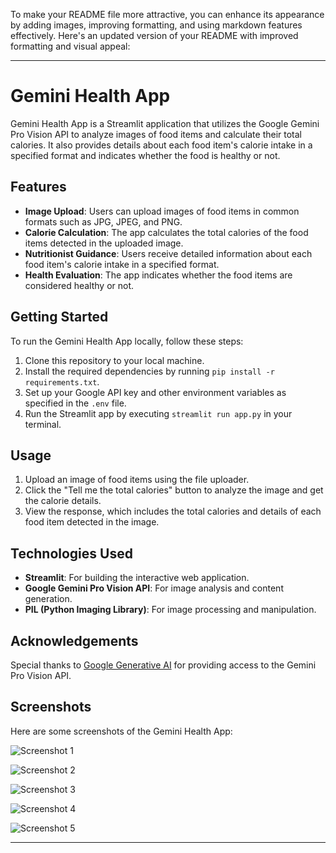 
To make your README file more attractive, you can enhance its appearance by adding images, improving formatting, and using markdown features effectively. Here's an updated version of your README with improved formatting and visual appeal:

---

# Gemini Health App

Gemini Health App is a Streamlit application that utilizes the Google Gemini Pro Vision API to analyze images of food items and calculate their total calories. It also provides details about each food item's calorie intake in a specified format and indicates whether the food is healthy or not.

## Features

- **Image Upload**: Users can upload images of food items in common formats such as JPG, JPEG, and PNG.
- **Calorie Calculation**: The app calculates the total calories of the food items detected in the uploaded image.
- **Nutritionist Guidance**: Users receive detailed information about each food item's calorie intake in a specified format.
- **Health Evaluation**: The app indicates whether the food items are considered healthy or not.

## Getting Started

To run the Gemini Health App locally, follow these steps:

1. Clone this repository to your local machine.
2. Install the required dependencies by running `pip install -r requirements.txt`.
3. Set up your Google API key and other environment variables as specified in the `.env` file.
4. Run the Streamlit app by executing `streamlit run app.py` in your terminal.

## Usage

1. Upload an image of food items using the file uploader.
2. Click the "Tell me the total calories" button to analyze the image and get the calorie details.
3. View the response, which includes the total calories and details of each food item detected in the image.

## Technologies Used

- **Streamlit**: For building the interactive web application.
- **Google Gemini Pro Vision API**: For image analysis and content generation.
- **PIL (Python Imaging Library)**: For image processing and manipulation.

## Acknowledgements

Special thanks to [Google Generative AI](https://cloud.google.com/generative-ai) for providing access to the Gemini Pro Vision API.

## Screenshots

Here are some screenshots of the Gemini Health App:

![Screenshot 1](https://github.com/GaneshPatilDS/Health_App/assets/123234894/70280130-7840-471c-ad6c-38329a15a32f)

![Screenshot 2](https://github.com/GaneshPatilDS/Health_App/assets/123234894/637cc2cd-1aea-4e64-9e5e-e12c10600bef)

![Screenshot 3](https://github.com/GaneshPatilDS/Health_App/assets/123234894/8478fc9b-64c2-42ff-b022-4973ddf2f0d6)

![Screenshot 4](https://github.com/GaneshPatilDS/Health_App/assets/123234894/936be2a2-ad2e-4c90-bb96-5b475681b6cc)

![Screenshot 5](https://github.com/GaneshPatilDS/Health_App/assets/123234894/7e5978e1-141c-42c9-8329-022b87d35dbd)

---

